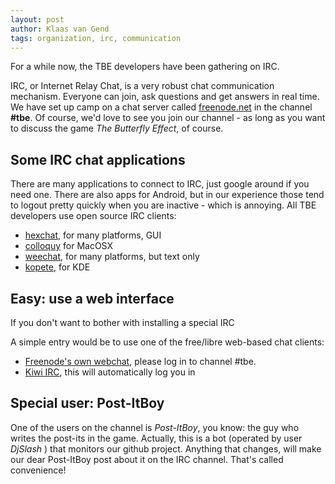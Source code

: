 ```yaml
---
layout: post
author: Klaas van Gend
tags: organization, irc, communication
---
```


For a while now, the TBE developers have been gathering on IRC.

IRC, or Internet Relay Chat, is a very robust chat communication mechanism. Everyone can join, ask questions and get answers in real time. We have set up camp on a chat server called [freenode.net](freenode.net) in the channel **#tbe**. Of course, we'd love to see you join our channel - as long as you want to discuss the game *The Butterfly Effect*, of course.

## Some IRC chat applications
There are many applications to connect to IRC, just google around if you need one. There are also apps for Android, but in our experience those tend to logout pretty quickly when you are inactive - which is annoying.
All TBE developers use open source IRC clients:
  * [hexchat](https://hexchat.github.io/), for many platforms, GUI
  * [colloquy](http://colloquy.info/) for MacOSX
  * [weechat](https://weechat.org/), for many platforms, but text only
  * [kopete](https://userbase.kde.org/Kopete), for KDE


## Easy: use a web interface
If you don't want to bother with installing a special IRC 

A simple entry would be to use one of the free/libre web-based chat clients:
  * [Freenode's own webchat](http://webchat.freenode.net/), please log in to channel #tbe.
  * [Kiwi IRC](https://kiwiirc.com/client/irc.freenode.net/#tbe), this will automatically log you in


## Special user: Post-ItBoy

One of the users on the channel is *Post-ItBoy*, you know: the guy who writes the post-its in the game.
Actually, this is a bot (operated by user *DjSlash* ) that monitors our github project. Anything that changes, will make our dear Post-ItBoy post about it on the IRC channel. That's called convenience!

